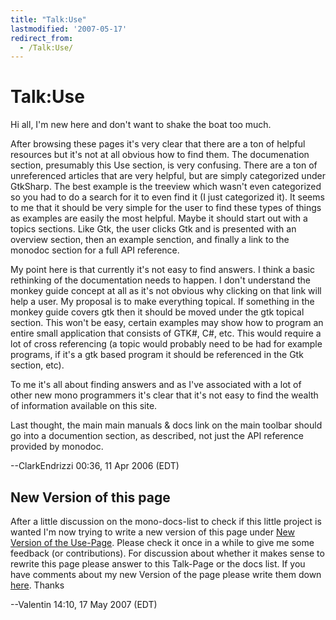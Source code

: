 ```yaml
---
title: "Talk:Use"
lastmodified: '2007-05-17'
redirect_from:
  - /Talk:Use/
---
```


Talk:Use
========

Hi all, I'm new here and don't want to shake the boat too much.

After browsing these pages it's very clear that there are a ton of helpful resources but it's not at all obvious how to find them. The documenation section, presumably this Use section, is very confusing. There are a ton of unreferenced articles that are very helpful, but are simply categorized under GtkSharp. The best example is the treeview which wasn't even categorized so you had to do a search for it to even find it (I just categorized it). It seems to me that it should be very simple for the user to find these types of things as examples are easily the most helpful. Maybe it should start out with a topics sections. Like Gtk, the user clicks Gtk and is presented with an overview section, then an example senction, and finally a link to the monodoc section for a full API reference.

My point here is that currently it's not easy to find answers. I think a basic rethinking of the documentation needs to happen. I don't understand the monkey guide concept at all as it's not obvious why clicking on that link will help a user. My proposal is to make everything topical. If something in the monkey guide covers gtk then it should be moved under the gtk topical section. This won't be easy, certain examples may show how to program an entire small application that consists of GTK#, C#, etc. This would require a lot of cross referencing (a topic would probably need to be had for example programs, if it's a gtk based program it should be referenced in the Gtk section, etc).

To me it's all about finding answers and as I've associated with a lot of other new mono programmers it's clear that it's not easy to find the wealth of information available on this site.

Last thought, the main main manuals & docs link on the main toolbar should go into a documention section, as described, not just the API reference provided by monodoc.

--ClarkEndrizzi 00:36, 11 Apr 2006 (EDT)

New Version of this page
------------------------

After a little discussion on the mono-docs-list to check if this little project is wanted I'm now trying to write a new version of this page under [New Version of the Use-Page](/New_Version_of_the_Use-Page "New Version of the Use-Page"). Please check it once in a while to give me some feedback (or contributions). For discussion about whether it makes sense to rewrite this page please answer to this Talk-Page or the docs list. If you have comments about my new Version of the page please write them down [here](/Talk:New_Version_of_the_Use-Page "Talk:New Version of the Use-Page"). Thanks

--Valentin 14:10, 17 May 2007 (EDT)

